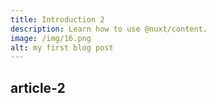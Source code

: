 ```yaml
---
title: Introduction 2
description: Learn how to use @nuxt/content.
image: /img/16.png
alt: my first blog post
---
```


## article-2
